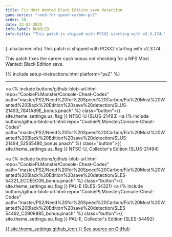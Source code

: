```yaml
---
title: Fix Most Wanted Black Edition save detection
game-series: "need-for-speed-carbon-ps2"
order: 10
date: 22-02-2025
info-label: BUNDLED
info-title: "This patch is shipped with PCSX2 starting with v2.3.174."
---
```


{:.disclaimer.info}
This patch is shipped with PCSX2 starting with v2.3.174.

This patch fixes the career cash bonus not checking for a NFS Most Wanted: Black Edition save.

{% include setup-instructions.html platform="ps2" %}

***

<a {% include buttons/github-blob-url.html repo="CookiePLMonster/Console-Cheat-Codes" path="master/PS2/Need%20for%20Speed%20Carbon/Fix%20Most%20Wanted%20Black%20Edition%20save%20detection/SLUS-21493_7841A89E_bonus.pnach" %} class="button">{{ site.theme_settings.us_flag }} NTSC-U (SLUS-21493)</a>
<a {% include buttons/github-blob-url.html repo="CookiePLMonster/Console-Cheat-Codes" path="master/PS2/Need%20for%20Speed%20Carbon/Fix%20Most%20Wanted%20Black%20Edition%20save%20detection/SLUS-21494_52565480_bonus.pnach" %} class="button">{{ site.theme_settings.us_flag }} NTSC-U, Collector's Edition (SLUS-21494)</a>

<a {% include buttons/github-blob-url.html repo="CookiePLMonster/Console-Cheat-Codes" path="master/PS2/Need%20for%20Speed%20Carbon/Fix%20Most%20Wanted%20Black%20Edition%20save%20detection/SLES-54321_ECCEEC09_bonus.pnach" %} class="button">{{ site.theme_settings.eu_flag }} PAL-E (SLES-54321)</a>
<a {% include buttons/github-blob-url.html repo="CookiePLMonster/Console-Cheat-Codes" path="master/PS2/Need%20for%20Speed%20Carbon/Fix%20Most%20Wanted%20Black%20Edition%20save%20detection/SLES-54492_C2909885_bonus.pnach" %} class="button">{{ site.theme_settings.eu_flag }} PAL-E, Collector's Edition (SLES-54492)</a>

<a href="https://github.com/CookiePLMonster/Console-Cheat-Codes/tree/master/PS2/Need%20for%20Speed%20Pro%20Street/Fix%20Most%20Wanted%20Black%20Edition%20save%20detection" class="button github" target="_blank">{{ site.theme_settings.github_icon }} See source on GitHub</a>
